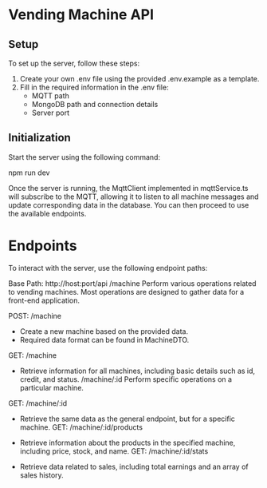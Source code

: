 # Vending Machine API

## Setup
To set up the server, follow these steps:

1. Create your own .env file using the provided .env.example as a template.
2. Fill in the required information in the .env file:
    - MQTT path
    - MongoDB path and connection details
    - Server port


## Initialization
Start the server using the following command:

npm run dev

Once the server is running, the MqttClient implemented in mqttService.ts will subscribe to the MQTT, allowing it to listen to all machine messages and update corresponding data in the database. You can then proceed to use the available endpoints.

# Endpoints
To interact with the server, use the following endpoint paths:

Base Path: http://host:port/api
/machine
Perform various operations related to vending machines. Most operations are designed to gather data for a front-end application.

POST: /machine

- Create a new machine based on the provided data.
- Required data format can be found in MachineDTO.

GET: /machine

- Retrieve information for all machines, including basic details such as id, credit, and status.
/machine/:id
Perform specific operations on a particular machine.

GET: /machine/:id

- Retrieve the same data as the general endpoint, but for a specific machine.
GET: /machine/:id/products

- Retrieve information about the products in the specified machine, including price, stock, and name.
GET: /machine/:id/stats

- Retrieve data related to sales, including total earnings and an array of sales history.

